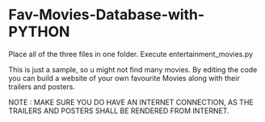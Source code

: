 # Fav-Movies-Database-with-PYTHON


Place all of the three files in one folder.
Execute entertainment_movies.py 


This is just a sample, so u might not find many movies. 
By editing the code you can build a website of your own favourite Movies along with their trailers and posters.

NOTE : MAKE SURE YOU DO HAVE AN INTERNET CONNECTION, AS THE TRAILERS AND POSTERS SHALL BE RENDERED FROM INTERNET. 
